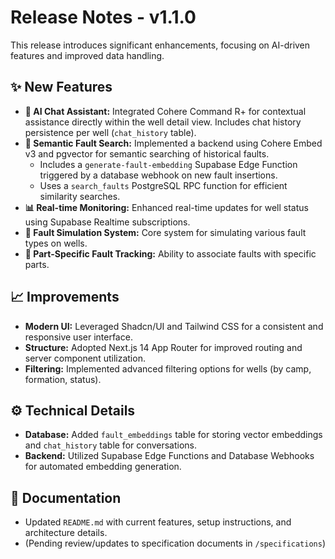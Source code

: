 # Release Notes - v1.1.0

This release introduces significant enhancements, focusing on AI-driven features and improved data handling.

## ✨ New Features

*   **🤖 AI Chat Assistant:** Integrated Cohere Command R+ for contextual assistance directly within the well detail view. Includes chat history persistence per well (`chat_history` table).
*   **🔎 Semantic Fault Search:** Implemented a backend using Cohere Embed v3 and pgvector for semantic searching of historical faults.
    *   Includes a `generate-fault-embedding` Supabase Edge Function triggered by a database webhook on new fault insertions.
    *   Uses a `search_faults` PostgreSQL RPC function for efficient similarity searches.
*   **📊 Real-time Monitoring:** Enhanced real-time updates for well status using Supabase Realtime subscriptions.
*   **🔧 Fault Simulation System:** Core system for simulating various fault types on wells.
*   **🎯 Part-Specific Fault Tracking:** Ability to associate faults with specific parts.

## 📈 Improvements

*   **Modern UI:** Leveraged Shadcn/UI and Tailwind CSS for a consistent and responsive user interface.
*   **Structure:** Adopted Next.js 14 App Router for improved routing and server component utilization.
*   **Filtering:** Implemented advanced filtering options for wells (by camp, formation, status).

## ⚙️ Technical Details

*   **Database:** Added `fault_embeddings` table for storing vector embeddings and `chat_history` table for conversations.
*   **Backend:** Utilized Supabase Edge Functions and Database Webhooks for automated embedding generation.

## 📄 Documentation

*   Updated `README.md` with current features, setup instructions, and architecture details.
*   (Pending review/updates to specification documents in `/specifications`)
